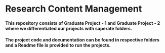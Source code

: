 # Research Content Management
#### This repository consists of Graduate Project - 1 and Graduate Project - 2 where we differentiated our projects with saperate folders.
#### The project code and documentation can be found in respective folders and a Readme file is provided to run the projects.
